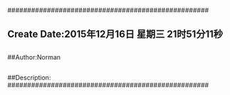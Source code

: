 ###################################################
## Create Date:2015年12月16日 星期三 21时51分11秒
##
##Author:Norman
##
##Description: 
###################################################
